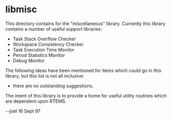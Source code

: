 libmisc
=======

This directory contains for the "miscellaneous" library.  Currently
this library contains a number of useful support libraries:

  + Task Stack Overflow Checker
  + Workspace Consistency Checker
  + Task Execution Time Monitor
  + Period Statistics Monitor
  + Debug Monitor

The following ideas have been mentioned for items which could go
in this library, but this list is not all inclusive:

  + there are no outstanding suggestions.

The intent of this library is to provide a home for useful utility routines
which are dependent upon RTEMS.

--joel
16 Sept 97
